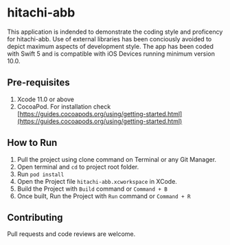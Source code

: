 # hitachi-abb

This application is indended to demonstrate the coding style and proficency for hitachi-abb. Use of external libraries has been conciously avoided to depict maximum aspects of development style.
The app has been coded with Swift 5 and is compatible with iOS Devices running minimum version 10.0.

## Pre-requisites

1. Xcode 11.0 or above
2. CocoaPod. For installation check [https://guides.cocoapods.org/using/getting-started.html](https://guides.cocoapods.org/using/getting-started.html)

## How to Run

1. Pull the project using clone command on Terminal or any Git Manager.
2. Open terminal and `cd` to project root folder.
3. Run `pod install`
4. Open the Project file `hitachi-abb.xcworkspace` in XCode.
5. Build the Project with `Build` command or `Command + B`
6. Once built, Run the Project with `Run` command or `Command + R`

## Contributing
Pull requests and code reviews are welcome.
